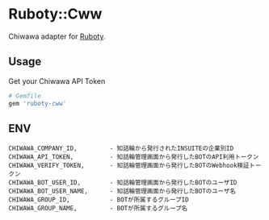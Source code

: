 # Ruboty::Cww

Chiwawa adapter for [Ruboty](https://github.com/r7kamura/ruboty).

## Usage
Get your Chiwawa API Token

``` ruby
# Gemfile
gem 'ruboty-cww'
```

## ENV

```
CHIWAWA_COMPANY_ID,         - 知話輪から発行されたINSUITEの企業別ID
CHIWAWA_API_TOKEN,          - 知話輪管理画面から発行したBOTのAPI利用トークン
CHIWAWA_VERIFY_TOKEN,       - 知話輪管理画面から発行したBOTのWebhook検証トークン
CHIWAWA_BOT_USER_ID,        - 知話輪管理画面から発行したBOTのユーザID
CHIWAWA_BOT_USER_NAME,      - 知話輪管理画面から発行したBOTのユーザ名
CHIWAWA_GROUP_ID,           - BOTが所属するグループID
CHIWAWA_GROUP_NAME,         - BOTが所属するグループ名
```